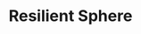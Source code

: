 ---
title: "Resilient Sphere"
index: "resilient-sphere"
permalink: /spells/resilient-sphere/
tags:
  - Spell
  - 4th Level
  - Evocation
available_for:
  - Wizard
level: "4th Level"
school: "Evocation"
range: "30 ft"
comp:
  - V
  - S
  - M
material: "a hemispherical piece of clear crystal and a matching hemispherical piece of gum arabic."
duration: "1 Minute"
concentration: true
attack: "DEX Save"
description: |
  A sphere of shimmering force encloses a creature or object of Large size or smaller within range. An unwilling creature must make a dexterity saving throw. On a failed save, the creature is enclosed for the duration.

  Nothing--not physical objects, energy, or other spell effects--can pass through the barrier, in or out, though a creature in the sphere can breathe there. The sphere is immune to all damage, and a creature or object inside can't be damaged by attacks or effects originating from outside, nor can a creature inside the sphere damage anything outside it.

  The sphere is weightless and just large enough to contain the creature or object inside. An enclosed creature can use its action to push against the sphere's walls and thus roll the sphere at up to half the creature's speed. Similarly, the globe can be picked up and moved by other creatures.

  A disintegrate spell targeting the globe destroys it without harming anything inside it.
excerpt: "A sphere of shimmering force encloses a creature or object of Large size or smaller within range."
source: "Basic Rules"
---